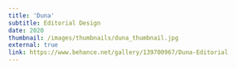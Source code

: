 ```yaml
---
title: 'Duna'
subtitle: Editorial Design
date: 2020
thumbnail: /images/thumbnails/duna_thumbnail.jpg
external: true
link: https://www.behance.net/gallery/139700967/Duna-Editorial
---
```

